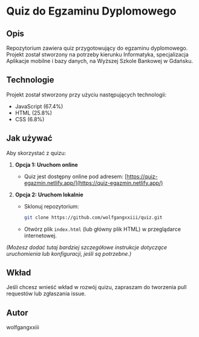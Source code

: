 # Quiz do Egzaminu Dyplomowego

## Opis

Repozytorium zawiera quiz przygotowujący do egzaminu dyplomowego. Projekt został stworzony na potrzeby kierunku Informatyka, specjalizacja Aplikacje mobilne i bazy danych, na Wyższej Szkole Bankowej w Gdańsku.

## Technologie

Projekt został stworzony przy użyciu następujących technologii:

*   JavaScript (67.4%)
*   HTML (25.8%)
*   CSS (6.8%)

## Jak używać

Aby skorzystać z quizu:

1.  **Opcja 1: Uruchom online**
    *   Quiz jest dostępny online pod adresem: [https://quiz-egazmin.netlify.app/](https://quiz-egazmin.netlify.app/)

2.  **Opcja 2: Uruchom lokalnie**
    *   Sklonuj repozytorium:
        ```bash
        git clone https://github.com/wolfgangxxiii/quiz.git
        ```
    *   Otwórz plik `index.html` (lub główny plik HTML) w przeglądarce internetowej.

*(Możesz dodać tutaj bardziej szczegółowe instrukcje dotyczące uruchomienia lub konfiguracji, jeśli są potrzebne.)*

## Wkład

Jeśli chcesz wnieść wkład w rozwój quizu, zapraszam do tworzenia pull requestów lub zgłaszania issue.

## Autor

wolfgangxxiii
